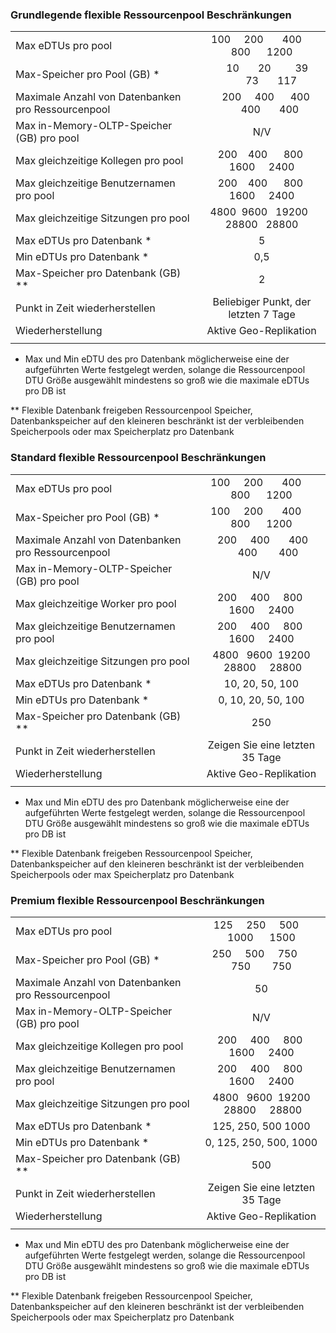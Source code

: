 
### <a name="basic-elastic-pool-limits"></a>Grundlegende flexible Ressourcenpool Beschränkungen

|   |  |
|---|:---:|
| Max eDTUs pro pool | &nbsp;100 &nbsp;&nbsp;&nbsp; 200 &nbsp;&nbsp;&nbsp;&nbsp;&nbsp; 400 &nbsp;&nbsp;&nbsp;&nbsp; 800 &nbsp;&nbsp;&nbsp;&nbsp; 1200 |
| Max-Speicher pro Pool (GB) *| &nbsp;&nbsp;&nbsp;&nbsp;10 &nbsp;&nbsp;&nbsp;&nbsp;&nbsp;&nbsp;20 &nbsp;&nbsp;&nbsp;&nbsp;&nbsp;&nbsp;&nbsp;&nbsp;39 &nbsp;&nbsp;&nbsp;&nbsp;&nbsp;&nbsp;&nbsp;73 &nbsp;&nbsp;&nbsp;&nbsp;&nbsp;&nbsp;117 |
| Maximale Anzahl von Datenbanken pro Ressourcenpool | &nbsp;&nbsp;&nbsp;200 &nbsp;&nbsp;&nbsp;&nbsp;400 &nbsp;&nbsp;&nbsp;&nbsp;&nbsp;400 &nbsp;&nbsp;&nbsp;&nbsp;&nbsp;&nbsp;400 &nbsp;&nbsp;&nbsp;&nbsp;&nbsp;&nbsp;400 |
| Max in-Memory-OLTP-Speicher (GB) pro pool| N/V |
| Max gleichzeitige Kollegen pro pool | &nbsp;&nbsp;&nbsp;200 &nbsp;&nbsp; 400 &nbsp;&nbsp;&nbsp;&nbsp; 800 &nbsp;&nbsp;&nbsp; 1600 &nbsp;&nbsp;&nbsp;&nbsp;2400 |
| Max gleichzeitige Benutzernamen pro pool | &nbsp;&nbsp;&nbsp;200 &nbsp;&nbsp; 400 &nbsp;&nbsp;&nbsp;&nbsp; 800 &nbsp;&nbsp;&nbsp; 1600 &nbsp;&nbsp;&nbsp;&nbsp;2400 |
| Max gleichzeitige Sitzungen pro pool | 4800 &nbsp;9600 &nbsp; 19200 &nbsp; 28800 &nbsp; 28800 |
| Max eDTUs pro Datenbank * | 5 |
| Min eDTUs pro Datenbank * | 0,5 |
| Max-Speicher pro Datenbank (GB) ** | 2 |
| Punkt in Zeit wiederherstellen | Beliebiger Punkt, der letzten 7 Tage |
| Wiederherstellung | Aktive Geo-Replikation |
|||

* Max und Min eDTU des pro Datenbank möglicherweise eine der aufgeführten Werte festgelegt werden, solange die Ressourcenpool DTU Größe ausgewählt mindestens so groß wie die maximale eDTUs pro DB ist 

** Flexible Datenbank freigeben Ressourcenpool Speicher, Datenbankspeicher auf den kleineren beschränkt ist der verbleibenden Speicherpools oder max Speicherplatz pro Datenbank


### <a name="standard-elastic-pool-limits"></a>Standard flexible Ressourcenpool Beschränkungen

|   |  |
|---|:---:|
| Max eDTUs pro pool | &nbsp;100 &nbsp;&nbsp;&nbsp; 200 &nbsp;&nbsp;&nbsp;&nbsp;&nbsp; 400 &nbsp;&nbsp;&nbsp;&nbsp; 800 &nbsp;&nbsp;&nbsp;&nbsp; 1200 |
| Max-Speicher pro Pool (GB) *| &nbsp;100 &nbsp;&nbsp;&nbsp; 200 &nbsp;&nbsp;&nbsp;&nbsp;&nbsp; 400 &nbsp;&nbsp;&nbsp;&nbsp; 800 &nbsp;&nbsp;&nbsp;&nbsp; 1200 |
| Maximale Anzahl von Datenbanken pro Ressourcenpool | &nbsp;200 &nbsp;&nbsp;&nbsp;&nbsp;400 &nbsp;&nbsp;&nbsp;&nbsp;&nbsp;&nbsp;400 &nbsp;&nbsp;&nbsp;&nbsp;&nbsp;400 &nbsp;&nbsp;&nbsp;&nbsp;&nbsp;&nbsp;&nbsp;400 |
| Max in-Memory-OLTP-Speicher (GB) pro pool| N/V |
| Max gleichzeitige Worker pro pool | &nbsp;&nbsp;200 &nbsp;&nbsp;&nbsp; 400 &nbsp;&nbsp;&nbsp; 800 &nbsp;&nbsp; 1600 &nbsp;&nbsp;&nbsp; 2400 |
| Max gleichzeitige Benutzernamen pro pool | &nbsp;&nbsp;200 &nbsp;&nbsp;&nbsp; 400 &nbsp;&nbsp;&nbsp; 800 &nbsp;&nbsp; 1600 &nbsp;&nbsp;&nbsp; 2400 |
| Max gleichzeitige Sitzungen pro pool | 4800 &nbsp; 9600 &nbsp;19200 &nbsp;28800 &nbsp; &nbsp; 28800 |
| Max eDTUs pro Datenbank * | 10, 20, 50, 100 |
| Min eDTUs pro Datenbank * | 0, 10, 20, 50, 100 |
| Max-Speicher pro Datenbank (GB) ** | 250 |
| Punkt in Zeit wiederherstellen | Zeigen Sie eine letzten 35 Tage |
| Wiederherstellung | Aktive Geo-Replikation |
|||

* Max und Min eDTU des pro Datenbank möglicherweise eine der aufgeführten Werte festgelegt werden, solange die Ressourcenpool DTU Größe ausgewählt mindestens so groß wie die maximale eDTUs pro DB ist 

** Flexible Datenbank freigeben Ressourcenpool Speicher, Datenbankspeicher auf den kleineren beschränkt ist der verbleibenden Speicherpools oder max Speicherplatz pro Datenbank

### <a name="premium-elastic-pool-limits"></a>Premium flexible Ressourcenpool Beschränkungen

|   |  |
|---|:---:|
| Max eDTUs pro pool | 125 &nbsp;&nbsp;&nbsp; 250 &nbsp;&nbsp;&nbsp; 500 &nbsp;&nbsp;&nbsp; 1000 &nbsp;&nbsp;&nbsp; &nbsp;1500 |
| Max-Speicher pro Pool (GB) *| 250 &nbsp;&nbsp;&nbsp; 500 &nbsp;&nbsp;&nbsp; 750 &nbsp;&nbsp;&nbsp;&nbsp; 750 &nbsp;&nbsp;&nbsp;&nbsp;&nbsp;&nbsp; 750 |
| Maximale Anzahl von Datenbanken pro Ressourcenpool | 50 |
| Max in-Memory-OLTP-Speicher (GB) pro pool| N/V |
| Max gleichzeitige Kollegen pro pool | &nbsp;&nbsp;200 &nbsp;&nbsp;&nbsp; 400 &nbsp;&nbsp;&nbsp; 800 &nbsp;&nbsp; 1600 &nbsp;&nbsp;&nbsp; 2400 |
| Max gleichzeitige Benutzernamen pro pool | &nbsp;&nbsp;200 &nbsp;&nbsp;&nbsp; 400 &nbsp;&nbsp;&nbsp; 800 &nbsp;&nbsp; 1600 &nbsp;&nbsp;&nbsp; 2400 |
| Max gleichzeitige Sitzungen pro pool | 4800 &nbsp; 9600 &nbsp;19200 &nbsp;28800 &nbsp; &nbsp; 28800 |
| Max eDTUs pro Datenbank * | 125, 250, 500 1000 |
| Min eDTUs pro Datenbank * | 0, 125, 250, 500, 1000 |
| Max-Speicher pro Datenbank (GB) ** | 500 |
| Punkt in Zeit wiederherstellen | Zeigen Sie eine letzten 35 Tage |
| Wiederherstellung | Aktive Geo-Replikation |
|||

* Max und Min eDTU des pro Datenbank möglicherweise eine der aufgeführten Werte festgelegt werden, solange die Ressourcenpool DTU Größe ausgewählt mindestens so groß wie die maximale eDTUs pro DB ist 

** Flexible Datenbank freigeben Ressourcenpool Speicher, Datenbankspeicher auf den kleineren beschränkt ist der verbleibenden Speicherpools oder max Speicherplatz pro Datenbank
